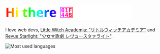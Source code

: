 ### ![Hi there](./greeting.svg)

I love web devs, [Little Witch Academia: "リトルウィッチアカデミア"](http://littlewitchacademia.jp/) and [Revue Starlight: "少女☆歌劇 レヴュースタァライト"](https://revuestarlight.com/).


<img align="left" src="https://github-readme-stats.vercel.app/api/top-langs/?username=ygkn&langs_count=10&layout=compact" alt="Most used languages" />
